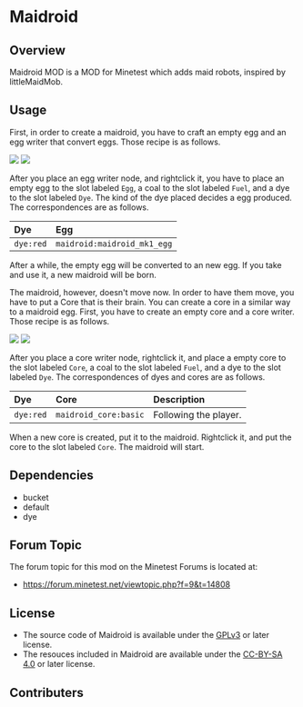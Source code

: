 # Maidroid

## Overview

Maidroid MOD is a MOD for Minetest which adds maid robots, inspired by littleMaidMob.

## Usage

First, in order to create a maidroid, you have to craft an empty egg and an egg writer that convert eggs.
Those recipe is as follows.

<img src="http://i.imgur.com/6ZGQF4J.png" />
<img src="http://i.imgur.com/Y5tzPGM.png" />

After you place an egg writer node, and rightclick it, you have to place an empty egg to the slot labeled `Egg`, a coal to the slot labeled `Fuel`, and a dye to the slot labeled `Dye`.
The kind of the dye placed decides a egg produced.
The correspondences are as follows.

|Dye|Egg|
|:--|:--|
|`dye:red`|`maidroid:maidroid_mk1_egg`|

After a while, the empty egg will be converted to an new egg.
If you take and use it, a new maidroid will be born.

The maidroid, however, doesn't move now.
In order to have them move, you have to put a Core that is their brain.
You can create a core in a similar way to a maidroid egg.
First, you have to create an empty core and a core writer.
Those recipe is as follows.

<img src="http://i.imgur.com/Sxnr38Y.png">
<img src="http://i.imgur.com/97VENIl.png">

After you place a core writer node, rightclick it, and place a empty core to the slot labeled `Core`, a coal to the slot labeled `Fuel`, and a dye to the slot labeled `Dye`.
The correspondences of dyes and cores are as follows.

|Dye|Core|Description|
|:--|:--|:--|
|`dye:red`|`maidroid_core:basic`|Following the player.|

When a new core is created, put it to the maidroid.
Rightclick it, and put the core to the slot labeled `Core`.
The maidroid will start.

## Dependencies

- bucket
- default
- dye

## Forum Topic

The forum topic for this mod on the Minetest Forums is located at:

* https://forum.minetest.net/viewtopic.php?f=9&t=14808

## License

- The source code of Maidroid is available under the [GPLv3](https://www.gnu.org/licenses/gpl-3.0.html) or later license.
- The resouces included in Maidroid are available under the [CC-BY-SA 4.0](https://creativecommons.org/licenses/by-sa/4.0/) or later license.

## Contributers
